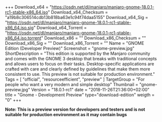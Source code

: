 +++
Download_x64 = "https://osdn.net/dl/manjaro/manjaro-gnome-18.0.1-rc1-stable-x86_64.iso"
Download_x64_Checksum = "a19b8c306514cdb13b818ba63e1c94f74daa5155"
Download_x64_Sig = "https://osdn.net/dl/manjaro/manjaro-gnome-18.0.1-rc1-stable-x86_64.iso.sig"
Download_x64_Torrent = "https://osdn.net/dl/manjaro/manjaro-gnome-18.0.1-rc1-stable-x86_64.iso.torrent"
Download_x86 = ""
Download_x86_Checksum = ""
Download_x86_Sig = ""
Download_x86_Torrent = ""
Name = "GNOME Edition (Developer Preview)"
Screenshot = "gnome-preview.jpg"
ShortDescription = "This edition is supported by the Manjaro community and comes with the GNOME 3 desktop that breaks with traditional concepts and allows users to focus on their tasks. Desktop-specific applications are crafted with care and clearly defined by guidelines that make them more consistent to use. This preview is not suitable for production environment."
Tags = [ "official", "resourceefficient", "preview" ]
TargetGroup = "For people who want a very modern and simple desktop"
Thumbnail = "gnome-preview.jpg"
Version = "18.0.1-rc1"
date = "2018-11-26T21:36:00+02:00"
title = "Gnome - Development Preview"
type="download-edition"
weigth = "0"
+++

**Note: This is a preview version for developers and testers and is not suitable for production environment as it may contain bugs**
